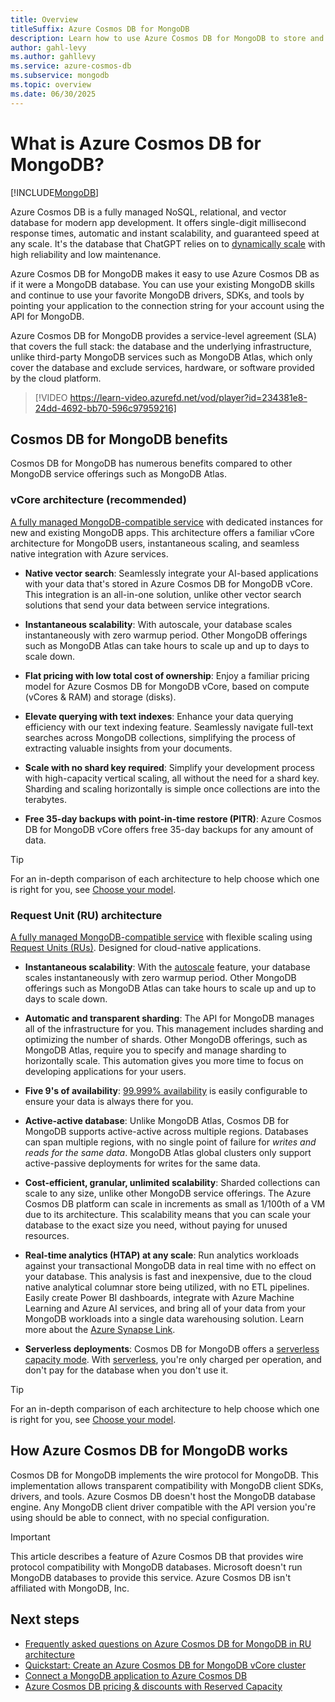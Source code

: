 ```yaml
---
title: Overview
titleSuffix: Azure Cosmos DB for MongoDB
description: Learn how to use Azure Cosmos DB for MongoDB to store and query massive amounts of data using popular open-source drivers.
author: gahl-levy
ms.author: gahllevy
ms.service: azure-cosmos-db
ms.subservice: mongodb
ms.topic: overview
ms.date: 06/30/2025
---
```


# What is Azure Cosmos DB for MongoDB?

[!INCLUDE[MongoDB](~/reusable-content/ce-skilling/azure/includes/cosmos-db/includes/appliesto-mongodb.md)]

Azure Cosmos DB is a fully managed NoSQL, relational, and vector database for modern app development. It offers single-digit millisecond response times, automatic and instant scalability, and guaranteed speed at any scale. It's the database that ChatGPT relies on to [dynamically scale](../introduction.md) with high reliability and low maintenance.

Azure Cosmos DB for MongoDB makes it easy to use Azure Cosmos DB as if it were a MongoDB database. You can use your existing MongoDB skills and continue to use your favorite MongoDB drivers, SDKs, and tools by pointing your application to the connection string for your account using the API for MongoDB. 

Azure Cosmos DB for MongoDB provides a service-level agreement (SLA) that covers the full stack: the database and the underlying infrastructure, unlike third-party MongoDB services such as MongoDB Atlas, which only cover the database and exclude services, hardware, or software provided by the cloud platform.

> [!VIDEO https://learn-video.azurefd.net/vod/player?id=234381e8-24dd-4692-bb70-596c97959216]

## Cosmos DB for MongoDB benefits

Cosmos DB for MongoDB has numerous benefits compared to other MongoDB service offerings such as MongoDB Atlas. 

### vCore architecture (recommended)

[A fully managed MongoDB-compatible service](./vcore/introduction.md) with dedicated instances for new and existing MongoDB apps. This architecture offers a familiar vCore architecture for MongoDB users, instantaneous scaling, and seamless native integration with Azure services.

- **Native vector search**: Seamlessly integrate your AI-based applications with your data that's stored in Azure Cosmos DB for MongoDB vCore. This integration is an all-in-one solution, unlike other vector search solutions that send your data between service integrations.  

- **Instantaneous scalability**: With autoscale, your database scales instantaneously with zero warmup period. Other MongoDB offerings such as MongoDB Atlas can take hours to scale up and up to days to scale down.

- **Flat pricing with low total cost of ownership**: Enjoy a familiar pricing model for Azure Cosmos DB for MongoDB vCore, based on compute (vCores & RAM) and storage (disks).

- **Elevate querying with text indexes**: Enhance your data querying efficiency with our text indexing feature. Seamlessly navigate full-text searches across MongoDB collections, simplifying the process of extracting valuable insights from your documents.

- **Scale with no shard key required**: Simplify your development process with high-capacity vertical scaling, all without the need for a shard key. Sharding and scaling horizontally is simple once collections are into the terabytes.

- **Free 35-day backups with point-in-time restore (PITR)**: Azure Cosmos DB for MongoDB vCore offers free 35-day backups for any amount of data.

> [!TIP]
> For an in-depth comparison of each architecture to help choose which one is right for you, see [Choose your model](./choose-model.md).

### Request Unit (RU) architecture

[A fully managed MongoDB-compatible service](./ru/introduction.md) with flexible scaling using [Request Units (RUs)](../request-units.md). Designed for cloud-native applications.

- **Instantaneous scalability**: With the [autoscale](../provision-throughput-autoscale.md) feature, your database scales instantaneously with zero warmup period. Other MongoDB offerings such as MongoDB Atlas can take hours to scale up and up to days to scale down.

- **Automatic and transparent sharding**: The API for MongoDB manages all of the infrastructure for you. This management includes sharding and optimizing the number of shards. Other MongoDB offerings, such as MongoDB Atlas, require you to specify and manage sharding to horizontally scale. This automation gives you more time to focus on developing applications for your users.

- **Five 9's of availability**: [99.999% availability](../high-availability.md) is easily configurable to ensure your data is always there for you.

- **Active-active database**: Unlike MongoDB Atlas, Cosmos DB for MongoDB supports active-active across multiple regions. Databases can span multiple regions, with no single point of failure for *writes and reads for the same data*. MongoDB Atlas global clusters only support active-passive deployments for writes for the same data.  

- **Cost-efficient, granular, unlimited scalability**: Sharded collections can scale to any size, unlike other MongoDB service offerings. The Azure Cosmos DB platform can scale in increments as small as 1/100th of a VM due to its architecture. This scalability means that you can scale your database to the exact size you need, without paying for unused resources.

- **Real-time analytics (HTAP) at any scale**: Run analytics workloads against your transactional MongoDB data in real time with no effect on your database. This analysis is fast and inexpensive, due to the cloud native analytical columnar store being utilized, with no ETL pipelines. Easily create Power BI dashboards, integrate with Azure Machine Learning and Azure AI services, and bring all of your data from your MongoDB workloads into a single data warehousing solution. Learn more about the [Azure Synapse Link](../synapse-link.md).

- **Serverless deployments**: Cosmos DB for MongoDB offers a [serverless capacity mode](../serverless.md). With [serverless](../serverless.md), you're only charged per operation, and don't pay for the database when you don't use it.

> [!TIP]
> For an in-depth comparison of each architecture to help choose which one is right for you, see [Choose your model](./choose-model.md).

## How Azure Cosmos DB for MongoDB works

Cosmos DB for MongoDB implements the wire protocol for MongoDB. This implementation allows transparent compatibility with MongoDB client SDKs, drivers, and tools. Azure Cosmos DB doesn't host the MongoDB database engine. Any MongoDB client driver compatible with the API version you're using should be able to connect, with no special configuration.

> [!IMPORTANT]
> This article describes a feature of Azure Cosmos DB that provides wire protocol compatibility with MongoDB databases. Microsoft doesn't run MongoDB databases to provide this service. Azure Cosmos DB isn't affiliated with MongoDB, Inc.

## Next steps

- [Frequently asked questions on Azure Cosmos DB for MongoDB in RU architecture](faq.yml)
- [Quickstart: Create an Azure Cosmos DB for MongoDB vCore cluster](./vcore/quickstart-portal.md)
- [Connect a MongoDB application to Azure Cosmos DB](connect-account.yml)
- [Azure Cosmos DB pricing & discounts with Reserved Capacity](../reserved-capacity.md)
